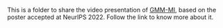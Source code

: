 This is a folder to share the video presentation of [GMM-MI](https://github.com/dpiras/GMM-MI), based on the poster accepted at NeurIPS 2022. Follow the link to know more about it.
